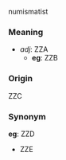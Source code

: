 numismatist
### Meaning
+ _adj_: ZZA
    + __eg__: ZZB

### Origin

ZZC

### Synonym

__eg__: ZZD

+ ZZE


